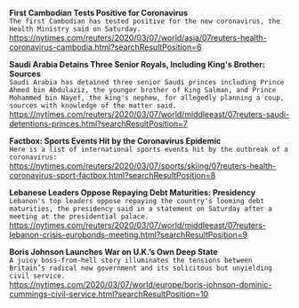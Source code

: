 **First Cambodian Tests Positive for Coronavirus**\
`The first Cambodian has tested positive for the new coronavirus, the Health Ministry said on Saturday.`\
https://nytimes.com/reuters/2020/03/07/world/asia/07reuters-health-coronavirus-cambodia.html?searchResultPosition=6

**Saudi Arabia Detains Three Senior Royals, Including King's Brother: Sources**\
`Saudi Arabia has detained three senior Saudi princes including Prince Ahmed bin Abdulaziz, the younger brother of King Salman, and Prince Mohammed bin Nayef, the king's nephew, for allegedly planning a coup, sources with knowledge of the matter said.`\
https://nytimes.com/reuters/2020/03/07/world/middleeast/07reuters-saudi-detentions-princes.html?searchResultPosition=7

**Factbox: Sports Events Hit by the Coronavirus Epidemic**\
`Here is a list of international sports events hit by the outbreak of a coronavirus:`\
https://nytimes.com/reuters/2020/03/07/sports/skiing/07reuters-health-coronavirus-sport-factbox.html?searchResultPosition=8

**Lebanese Leaders Oppose Repaying Debt Maturities: Presidency**\
`Lebanon's top leaders oppose repaying the country's looming debt maturities, the presidency said in a statement on Saturday after a meeting at the presidential palace.`\
https://nytimes.com/reuters/2020/03/07/world/middleeast/07reuters-lebanon-crisis-eurobonds-meeting.html?searchResultPosition=9

**Boris Johnson Launches War on U.K.’s Own Deep State**\
`A juicy boss-from-hell story illuminates the tensions between Britain’s radical new government and its solicitous but unyielding civil service.`\
https://nytimes.com/2020/03/07/world/europe/boris-johnson-dominic-cummings-civil-service.html?searchResultPosition=10

